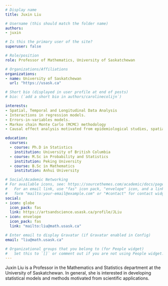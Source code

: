 ```yaml
---
# Display name
title: Juxin Liu

# Username (this should match the folder name)
authors:
- juxin

# Is this the primary user of the site?
superuser: false

# Role/position
role: Professor of Mathematics, University of Saskatchewan

# Organizations/Affiliations
organizations:
- name: University of Saskatchewan
  url: "https://usask.ca"

# Short bio (displayed in user profile at end of posts)
# bio: (`add a short bio in authors/carolinecolijn`)

interests:
- Spatial, Temporal and Longitudinal Data Analysis
- Interactions in regression models.
- Errors-in-variables models.
- Markov chain Monte Carlo (MCMC) methodology
- Causal effect analysis motivated from epidemiological studies, spatial statistics problems motivated from remote sensing, and stochastic process modeling with application to genetics, biology, and epidemiology

education:
  courses:
  - course: Ph.D in Statistics
    institution: University of British Columbia
  - course: M.Sc in Probability and Statistics
    institution: Peking University
  - course: B.Sc in Mathematics
    institution: Anhui University

# Social/Academic Networking
# For available icons, see: https://sourcethemes.com/academic/docs/page-builder/#icons
#   For an email link, use "fas" icon pack, "envelope" icon, and a link in the
#   form "mailto:your-email@example.com" or "#contact" for contact widget.
social:
- icon: globe
  icon_pack: fas
  link: https://artsandscience.usask.ca/profile/JLiu
- icon: envelope
  icon_pack: fas
  link: "mailto:liu@math.usask.ca"

# Enter email to display Gravatar (if Gravatar enabled in Config)
email: "liu@math.usask.ca"

# Organizational groups that you belong to (for People widget)
#   Set this to `[]` or comment out if you are not using People widget.
---
```

Juxin Liu is a Professor in the Mathematics and Statistics department at the
University of Saskatchewan. In general, she is interested in developing
statistical models and methods motivated from scientific applications.
